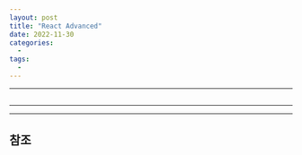 ```yaml
---
layout: post
title: "React Advanced"
date: 2022-11-30
categories:
  - 
tags:
  - 
---
```



---

## 

---

---

## 참조

> []()